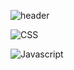 
![header](https://capsule-render.vercel.app/api?type=cylinder&color=gradient&text=Chorong%20Han&fontAlignY=45&fontSize=40&height=150&animation=blinking&desc=당신이%20하는%20일을%20믿으세요✨%20&descAlignY=70)

![CSS](https://img.shields.io/badge/CSS-1572B6?style=flat-square&logo=CSS3&logoColor=white)

![Javascript](https://img.shields.io/badge/Javascript-F7DF1E?style=flat-square&logo=Javascript&logoColor=white)

<!--
**hanchorong/hanchorong** is a ✨ _special_ ✨ repository because its `README.md` (this file) appears on your GitHub profile.

Here are some ideas to get you started:

- 🔭 I’m currently working on ...
- 🌱 I’m currently learning ...
- 👯 I’m looking to collaborate on ...
- 🤔 I’m looking for help with ...
- 💬 Ask me about ...
- 📫 How to reach me: ...
- 😄 Pronouns: ...
- ⚡ Fun fact: ...
-->
